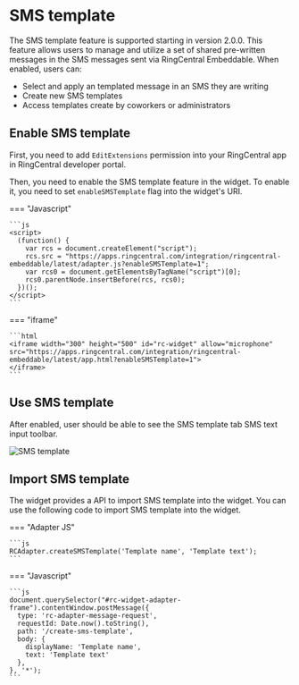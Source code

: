 # SMS template

<!-- md:version 2.0.0 -->

The SMS template feature is supported starting in version 2.0.0. This feature allows users to manage and utilize a set of shared pre-written messages in the SMS messages sent via RingCentral Embeddable. When enabled, users can:

* Select and apply an templated message in an SMS they are writing
* Create new SMS templates
* Access templates create by coworkers or administrators

## Enable SMS template

First, you need to add `EditExtensions` permission into your RingCentral app in RingCentral developer portal.

Then, you need to enable the SMS template feature in the widget. To enable it, you need to set `enableSMSTemplate` flag into the widget's URI. 

=== "Javascript"

    ```js
    <script>
      (function() {
        var rcs = document.createElement("script");
        rcs.src = "https://apps.ringcentral.com/integration/ringcentral-embeddable/latest/adapter.js?enableSMSTemplate=1";
        var rcs0 = document.getElementsByTagName("script")[0];
        rcs0.parentNode.insertBefore(rcs, rcs0);
      })();
    </script>
    ```

=== "iframe"

    ```html
    <iframe width="300" height="500" id="rc-widget" allow="microphone" src="https://apps.ringcentral.com/integration/ringcentral-embeddable/latest/app.html?enableSMSTemplate=1">
    </iframe>
    ```

## Use SMS template

After enabled, user should be able to see the SMS template tab SMS text input toolbar.

![SMS template](https://github.com/ringcentral/ringcentral-embeddable/assets/7036536/c5dda595-1d9d-41c5-ba74-50f590d63e1a)

## Import SMS template

The widget provides a API to import SMS template into the widget. You can use the following code to import SMS template into the widget.

=== "Adapter JS"

    ```js
    RCAdapter.createSMSTemplate('Template name', 'Template text');
    ```

=== "Javascript"

    ```js
    document.querySelector("#rc-widget-adapter-frame").contentWindow.postMessage({
      type: 'rc-adapter-message-request',
      requestId: Date.now().toString(),
      path: '/create-sms-template',
      body: {
        displayName: 'Template name',
        text: 'Template text'
      },
    }, '*');
    ```
